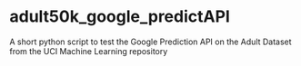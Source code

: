 # adult50k_google_predictAPI
A short python script to test the Google Prediction API on the Adult Dataset
from the UCI Machine Learning repository
